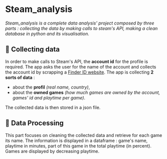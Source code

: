 # Steam_analysis

*Steam_analysis is a complete data analysis' project composed by three parts : collecting the data by making calls to steam's API, making a clean database in python and its visualisation.*

## 📁 Collecting data
In order to make calls to Steam's API, the **account id** for the profile is required. The app asks the user for the name of the account and collects the account id by scrapping a [Finder ID website](https://steamidfinder.com/). 
The app is collecting **2 sorts of data** : 
- about the **profil** *(real name, country)*, 
- about the **owned games** *(how much games are owned by the account, games' id and playtime per game)*. 

The collected data is then stored in a json file. 

## 🧾 Data Processing
This part focuses on cleaning the collected data and retrieve for each game its name. The information is displayed in a dataframe : game's name, playtime in minutes, part of this game in the total playtime (in percent). 
Games are displayed by decreasing playtime. 
